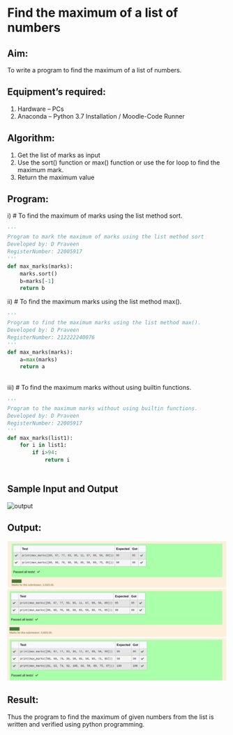 # Find the maximum of a list of numbers
## Aim:
To write a program to find the maximum of a list of numbers.
## Equipment’s required:
1.	Hardware – PCs
2.	Anaconda – Python 3.7 Installation / Moodle-Code Runner
## Algorithm:
1.	Get the list of marks as input
2.	Use the sort() function or max() function or use the for loop to find the maximum mark.
3.	Return the maximum value
## Program:

i)	# To find the maximum of marks using the list method sort.
```Python
''' 
Program to mark the maximum of marks using the list method sort
Developed by: D Praveen
RegisterNumber: 22005917
'''
def max_marks(marks):
    marks.sort()
    b=marks[-1]
    return b


```

ii)	# To find the maximum marks using the list method max().
```Python
''' 
Program to find the maximum marks using the list method max().
Developed by: D Praveen
RegisterNumber: 212222240076
'''
def max_marks(marks):
    a=max(marks)
    return a
    


```

iii) # To find the maximum marks without using builtin functions.
```Python
''' 
Program to the maximum marks without using builtin functions.
Developed by: D Praveen
RegisterNumber: 22005917
'''
def max_marks(list1):
    for i in list1:
        if i>94:
            return i
           


```
## Sample Input and Output
![output](./img/max_marks1.jpg) 

## Output:
![output1](./output1.png)
![output2](./output2.png)
![output3](./output3.png)

## Result:
Thus the program to find the maximum of given numbers from the list is written and verified using python programming.
